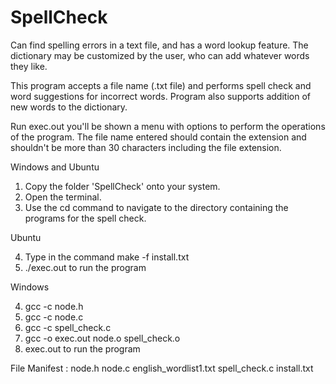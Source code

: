 # SpellCheck
Can find spelling errors in a text file, and has a word lookup feature. The dictionary may be customized by the user, who can add whatever words they like.

This program accepts a file name (.txt file) and performs spell check and word suggestions for incorrect words. Program also supports addition of new words to the dictionary.

Run exec.out you'll be shown a menu with options to perform the operations of the program. The file name entered should contain the extension and shouldn't be more than 30 characters including the file extension. 

Windows and Ubuntu

1. Copy the folder 'SpellCheck' onto your system.
2. Open the terminal.
3. Use the cd command to navigate to the directory containing the programs for the spell check.

Ubuntu

4. Type in the command make -f install.txt
5. ./exec.out to run the program

Windows

4. gcc -c node.h
5. gcc -c node.c
6. gcc -c spell_check.c
7. gcc -o exec.out node.o spell_check.o
8. exec.out to run the program

File Manifest :
node.h
node.c
english_wordlist1.txt
spell_check.c
install.txt
